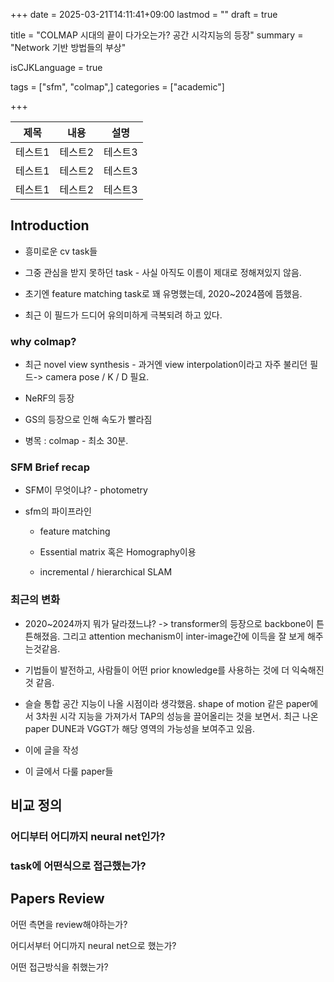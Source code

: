 +++
date = 2025-03-21T14:11:41+09:00
lastmod = ""
draft = true

title = "COLMAP 시대의 끝이 다가오는가? 공간 시각지능의 등장"
summary = "Network 기반 방법들의 부상"

isCJKLanguage = true

tags = ["sfm", "colmap",]
categories = ["academic"]

+++

제목|내용|설명|
|------|---|---|
|테스트1|테스트2|테스트3|
|테스트1|테스트2|테스트3|
|테스트1|테스트2|테스트3|



###

## Introduction

- 흥미로운 cv task들

- 그중 관심을 받지 못하던 task - 사실 아직도 이름이 제대로 정해져있지 않음.

- 초기엔 feature matching task로 꽤 유명했는데, 2020~2024쯤에 뜸했음.

- 최근 이 필드가 드디어 유의미하게 극복되려 하고 있다.

### why colmap?

- 최근 novel view synthesis - 과거엔 view interpolation이라고 자주 불리던 필드-> camera pose / K / D 필요.

- NeRF의 등장

- GS의 등장으로 인해 속도가 빨라짐

- 병목 : colmap - 최소 30분.

### SFM Brief recap

- SFM이 무엇이냐? - photometry

- sfm의 파이프라인

  - feature matching

  - Essential matrix 혹은 Homography이용

  - incremental / hierarchical SLAM

### 최근의 변화

- 2020~2024까지 뭐가 달라졌느냐? -> transformer의 등장으로 backbone이 튼튼해졌음. 그리고 attention mechanism이 inter-image간에 이득을 잘 보게 해주는것같음.

- 기법들이 발전하고, 사람들이 어떤 prior knowledge를 사용하는 것에 더 익숙해진 것 같음.

- 슬슬 통합 공간 지능이 나올 시점이라 생각했음. shape of motion 같은 paper에서 3차원 시각 지능을 가져가서 TAP의 성능을 끌어올리는 것을 보면서. 최근 나온 paper DUNE과 VGGT가 해당 영역의 가능성을 보여주고 있음.

- 이에 글을 작성

- 이 글에서 다룰 paper들

## 비교 정의

### 어디부터 어디까지 neural net인가?

### task에 어떤식으로 접근했는가?

## Papers Review


어떤 측면을 review해야하는가?

어디서부터 어디까지 neural net으로 했는가?

어떤 접근방식을 취했는가?


